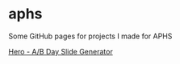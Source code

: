 # aphs
Some GitHub pages for projects I made for APHS

[Hero - A/B Day Slide Generator](https://aphs.ianmooreis.me/hero)